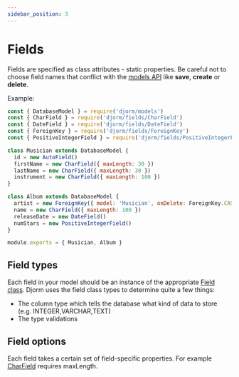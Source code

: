 ```yaml
---
sidebar_position: 3
---
```

# Fields

Fields are specified as class attributes - static properties. Be careful not to choose field names that conflict with the [models API](/docs/models/DatabaseModel) like **save**, **create** or **delete**.

Example:

```javascript
const { DatabaseModel } = require('djorm/models')
const { CharField } = require('djorm/fields/CharField')
const { DateField } = require('djorm/fields/DateField')
const { ForeignKey } = require('djorm/fields/ForeignKey')
const { PositiveIntegerField } = require('djorm/fields/PositiveIntegerField')

class Musician extends DatabaseModel {
  id = new AutoField()
  firstName = new CharField({ maxLength: 30 })
  lastName = new CharField({ maxLength: 30 })
  instrument = new CharField({ maxLength: 100 })
}

class Album extends DatabaseModel {
  artist = new ForeignKey({ model: 'Musician', onDelete: ForeignKey.CASCADE })
  name = new CharField({ maxLength: 100 })
  releaseDate = new DateField()
  numStars = new PositiveIntegerField()
}

module.exports = { Musician, Album }
```

## Field types

Each field in your model should be an instance of the appropriate [Field class](/docs/models/fields/Field). Djorm uses the field class types to determine quite a few things:

* The column type which tells the database what kind of data to store (e.g. INTEGER,VARCHAR,TEXT)
* The type validations

## Field options

Each field takes a certain set of field-specific properties. For example [CharField](/docs/models/fields/CharField) requires maxLength.
